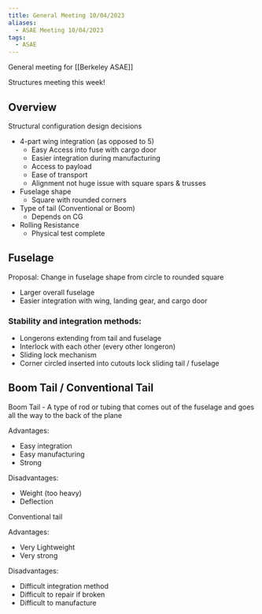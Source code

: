 ```yaml
---
title: General Meeting 10/04/2023
aliases:
  - ASAE Meeting 10/04/2023
tags:
  - ASAE
---
```

General meeting for [[Berkeley ASAE]]

Structures meeting this week!

## Overview

Structural configuration design decisions

- 4-part wing integration (as opposed to 5)
	- Easy Access into fuse with cargo door
	- Easier integration during manufacturing
	- Access to payload
	- Ease of transport
	- Alignment not huge issue with square spars & trusses
- Fuselage shape
	- Square with rounded corners
- Type of tail (Conventional or Boom)
	- Depends on CG
- Rolling Resistance
	- Physical test complete

## Fuselage

Proposal: Change in fuselage shape from circle to rounded square

- Larger overall fuselage
- Easier integration with wing, landing gear, and cargo door

### Stability and integration methods:

- Longerons extending from tail and fuselage
- Interlock with each other (every other longeron)
- Sliding lock mechanism
- Corner circled inserted into cutouts lock sliding tail / fuselage

## Boom Tail / Conventional Tail

Boom Tail - A type of rod or tubing that comes out of the fuselage and goes all the way to the back of the plane

Advantages:
- Easy integration
- Easy manufacturing
- Strong

Disadvantages:
- Weight (too heavy)
- Deflection

Conventional tail

Advantages:
- Very Lightweight
- Very strong

Disadvantages:
- Difficult integration method
- Difficult to repair if broken
- Difficult to manufacture
